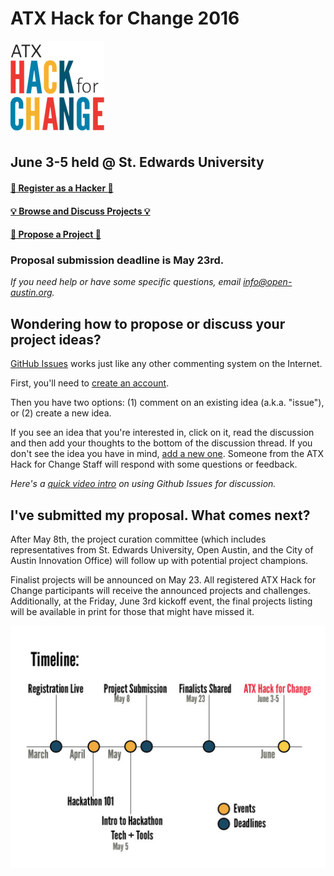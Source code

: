 # ATX Hack for Change 2016

![ATX Hack for Change Logo](./atx-hack-for-change.png)

## June 3-5 held @ St. Edwards University

#### [:rocket: Register as a Hacker :rocket:](http://atxhackforchange.org/attend.html)
#### [:bulb: Browse and Discuss Projects :bulb:](https://github.com/open-austin/atx-hack-for-change-2016/issues)
#### [:star2: Propose a Project :star2:](https://github.com/open-austin/atx-hack-for-change-2016/issues/new)

### Proposal submission deadline is May 23rd.

_If you need help or have some specific questions, email info@open-austin.org._

## Wondering how to propose or discuss your project ideas?

[GitHub Issues](https://guides.github.com/features/issues/) works just like any other commenting system on the Internet. 

First, you'll need to [create an account](https://github.com/join). 

Then you have two options: (1) comment on an existing idea (a.k.a. "issue"), or (2) create a new idea.

If you see an idea that you're interested in, click on it, read the discussion and then add your thoughts to the bottom of the discussion thread. If you don't see the idea you have in mind, [add a new one](https://github.com/open-austin/atx-hack-for-change-2016/issues/new). Someone from the ATX Hack for Change Staff will respond with some questions or feedback. 

*Here's a [quick video intro](https://www.youtube.com/watch?v=KlrJVSJRUN4) on using Github Issues for discussion.*

## I've submitted my proposal. What comes next?

After May 8th, the project curation committee (which includes representatives from St. Edwards University, Open Austin, and the City of Austin Innovation Office) will follow up with potential project champions. 

Finalist projects will be announced on May 23. All registered ATX Hack for Change participants will receive the announced projects and challenges. Additionally, at the Friday, June 3rd kickoff event, the final projects listing will be available in print for those that might have missed it.


![Submission Timeline](./submission-timeline.png)
